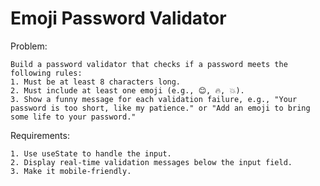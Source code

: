 # Emoji Password Validator

Problem:

    Build a password validator that checks if a password meets the following rules:
    1. Must be at least 8 characters long.
    2. Must include at least one emoji (e.g., 😊, 🔥, 💥).
    3. Show a funny message for each validation failure, e.g., "Your password is too short, like my patience." or "Add an emoji to bring some life to your password."

Requirements:

    1. Use useState to handle the input.
    2. Display real-time validation messages below the input field.
    3. Make it mobile-friendly.
